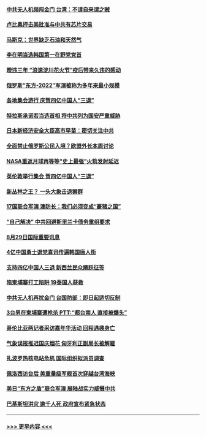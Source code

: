#### [中共无人机频闯金门 台湾：不请自来谓之贼](../pages/prog202/a103513804.md?t=08300551) 
#### [卢比奥抨击美批准与中共有芯片交易](../pages/prog202/a103513760.md?t=08300551) 
#### [马斯克：世界缺乏石油和天然气](../pages/prog202/a103513702.md?t=08300551) 
#### [李在明当选韩国第一在野党党首](../pages/prog202/a103513718.md?t=08300551) 
#### [暌违三年 “浪速淀川花火节”疫后带来久违的感动](../pages/prog202/a103513722.md?t=08300551) 
#### [俄罗斯“东方-2022”军演被称为多年来最小规模](../pages/prog202/a103513609.md?t=08300551) 
#### [各地集会游行 庆贺四亿中国人“三退”](../pages/prog202/a103513720.md?t=08300551) 
#### [特拉斯承诺若当选首相 将中共列为国安严重威胁](../pages/prog202/a103513591.md?t=08300551) 
#### [日本新经济安全大臣高市早苗：密切关注中共](../pages/prog202/a103513585.md?t=08300551) 
#### [全面禁止俄罗斯公民入境？欧盟外长本周讨论](../pages/prog202/a103513580.md?t=08300551) 
#### [NASA重返月球再等等“史上最强”火箭发射延迟](../pages/prog202/a103513575.md?t=08300551) 
#### [英伦敦举行集会 贺四亿中国人“三退”](../pages/prog202/a103513457.md?t=08300551) 
#### [新丛林之王？ 一头大象击退狮群](../pages/prog202/a103513480.md?t=08300551) 
#### [17国联合军演 澳防长：我们必须变成“豪猪之国”](../pages/prog202/a103513485.md?t=08300551) 
#### [“自己解决” 中共回避斯里兰卡债务重组要求](../pages/prog202/a103513490.md?t=08300551) 
#### [8月29日国际重要讯息](../pages/prog202/a103513441.md?t=08300551) 
#### [4亿中国勇士退党喜讯传遍韩国唐人街](../pages/prog202/a103513430.md?t=08300551) 
#### [支持四亿中国人三退 新西兰民众踊跃征签](../pages/prog202/a103513419.md?t=08300551) 
#### [陷柬埔寨打工陷阱 19泰国人获救](../pages/prog202/a103513385.md?t=08300551) 
#### [中共无人机再扰金门 台国防部：即日起适切反制](../pages/prog202/a103513362.md?t=08300551) 
#### [3台男在柬埔寨遭枪杀 PTT:“都台南人 直接被爆头”](../pages/prog202/a103513288.md?t=08300551) 
#### [哥伦比亚两记者采访嘉年华活动 回程遇袭身亡](../pages/prog202/a103513268.md?t=08300551) 
#### [气象误报推迟国庆烟花 匈牙利正副局长被解雇](../pages/prog202/a103513152.md?t=08300551) 
#### [扎波罗热核电站危机 国际组织拟派员调查](../pages/prog202/a103513150.md?t=08300551) 
#### [佩洛西访台后 美重量级军舰首次穿越台湾海峡](../pages/prog202/a103513148.md?t=08300551) 
#### [美日“东方之盾”联合军演 展陆战实力威慑中共](../pages/prog202/a103513146.md?t=08300551) 
#### [巴基斯坦洪灾 逾千人死 政府宣布紧急状态](../pages/prog202/a103513144.md?t=08300551) 

----
#### [ >>> 更早内容 <<< ](../indexes/prog202-earlier.md)
